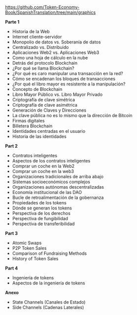https://github.com/Token-Economy-Book/SpanishTranslation/tree/main/graphics

**Parte 1**

* Historia de la Web
* Internet cliente-servidor
* Monopolio de datos vs. Soberanía de datos
* Centralizado vs. Distribuido
* Aplicaciones Web2 vs. Aplicaciones Web3
* Como una hoja de cálculo en la nube
* Detrás del protocolo Blockchain
* ¿Por qué se llama Blockchain?
* ¿Por qué es caro manipular una transacción en la red?
* Cómo se encadenan los bloques de transacciones
* ¿Por qué el libro mayor es resistente a la manipulación?
* Concepto de Blockchain
* Libro Mayor Público vs. Libro Mayor Privado
* Criptografía de clave simétrica
* Criptografía de clave asimétrica
* Generación de Claves y Direcciones
* La clave pública no es lo mismo que la dirección de Bitcoin
* Firmas digitales
* Billetera Blockchain
* Identidades centradas en el usuario
* Historia de las identidades

**Part 2**

* Contratos inteligentes
* Aspectos de los contratos inteligentes
* Comprar un coche en la Web2
* Comprar un coche en la web3
* Organizaciones tradicionales de arriba abajo
* Sistemas socioeconómicos complejos
* Organizaciones autónomas descentralizadas
* Economía institucional de las DAO
* Bucle de retroalimentación de la gobernanza
* Propiedades de los tokens
* Dónde se generan los tokens
* Perspectiva de los derechos
* Perspectiva de fungibilidad
* Perspectiva de transferibilidad

**Part 3**

* Atomic Swaps
* P2P Token Sales
* Comparison of Fundraising Methods
* History of Token Sales

**Part 4**

* Ingeniería de tokens
* Aspectos de la ingeniería de tokens

**Anexo**

* State Channels (Canales de Estado)
* Side Channels (Cadenas Laterales)